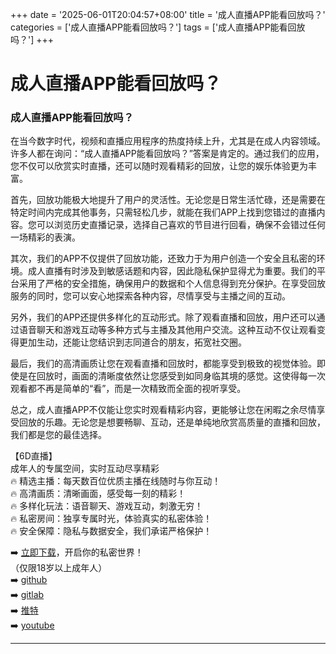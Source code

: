 +++
date = '2025-06-01T20:04:57+08:00'
title = '成人直播APP能看回放吗？'
categories = ['成人直播APP能看回放吗？']
tags = ['成人直播APP能看回放吗？']
+++

# 成人直播APP能看回放吗？

### 成人直播APP能看回放吗？

在当今数字时代，视频和直播应用程序的热度持续上升，尤其是在成人内容领域。许多人都在询问：“成人直播APP能看回放吗？”答案是肯定的。通过我们的应用，您不仅可以欣赏实时直播，还可以随时观看精彩的回放，让您的娱乐体验更为丰富。

首先，回放功能极大地提升了用户的灵活性。无论您是日常生活忙碌，还是需要在特定时间内完成其他事务，只需轻松几步，就能在我们APP上找到您错过的直播内容。您可以浏览历史直播记录，选择自己喜欢的节目进行回看，确保不会错过任何一场精彩的表演。

其次，我们的APP不仅提供了回放功能，还致力于为用户创造一个安全且私密的环境。成人直播有时涉及到敏感话题和内容，因此隐私保护显得尤为重要。我们的平台采用了严格的安全措施，确保用户的数据和个人信息得到充分保护。在享受回放服务的同时，您可以安心地探索各种内容，尽情享受与主播之间的互动。

另外，我们的APP还提供多样化的互动形式。除了观看直播和回放，用户还可以通过语音聊天和游戏互动等多种方式与主播及其他用户交流。这种互动不仅让观看变得更加生动，还能让您结识到志同道合的朋友，拓宽社交圈。

最后，我们的高清画质让您在观看直播和回放时，都能享受到极致的视觉体验。即使是在回放时，画面的清晰度依然让您感受到如同身临其境的感觉。这使得每一次观看都不再是简单的“看”，而是一次精致而全面的视听享受。

总之，成人直播APP不仅能让您实时观看精彩内容，更能够让您在闲暇之余尽情享受回放的乐趣。无论您是想要畅聊、互动，还是单纯地欣赏高质量的直播和回放，我们都是您的最佳选择。

【6D直播】  
成年人的专属空间，实时互动尽享精彩  
🔥 精选主播：每天数百位优质主播在线随时与你互动！  
🔥 高清画质：清晰画面，感受每一刻的精彩！  
🔥 多样化玩法：语音聊天、游戏互动，刺激无穷！  
🔥 私密房间：独享专属时光，体验真实的私密体验！  
🔥 安全保障：隐私与数据安全，我们承诺严格保护！  

➡️ [立即下载](https://down123.s3.ap-east-1.amazonaws.com/down/down.html?channelCode=blog)，开启你的私密世界！  
（仅限18岁以上成年人）  
➡️ [github](https://aldult-live.github.io/)  
➡️ [gitlab](https://seo-09598d.gitlab.io/)  
➡️ [推特](https://x.com/wegame33)  
➡️ [youtube](https://www.youtube.com/@6Dlive)  

---
